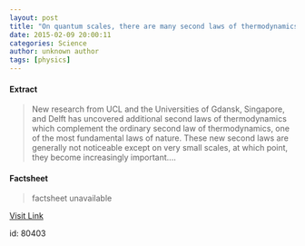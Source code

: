 ```yaml
---
layout: post
title: "On quantum scales, there are many second laws of thermodynamics"
date: 2015-02-09 20:00:11
categories: Science
author: unknown author
tags: [physics]
---
```



#### Extract
>New research from UCL and the Universities of Gdansk, Singapore, and Delft has uncovered additional second laws of thermodynamics which complement the ordinary second law of thermodynamics, one of the most fundamental laws of nature. These new second laws are generally not noticeable except on very small scales, at which point, they become increasingly important....

#### Factsheet
>factsheet unavailable

[Visit Link](http://phys.org/news342703682.html)

id:   80403


